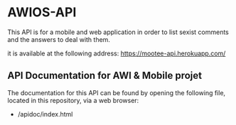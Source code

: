 # AWIOS-API
This API is for a mobile and web application in order to list sexist comments and the answers to deal with them.

it is available at the following address: https://mootee-api.herokuapp.com/

## API Documentation for AWI & Mobile projet
The documentation for this API can be found by opening the following file, located in this repository, via a web browser:
* /apidoc/index.html

